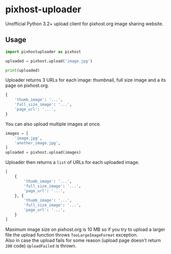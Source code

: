 # pixhost-uploader

Unofficial Python 3.2+ upload client for pixhost.org image sharing website.

## Usage

```python
import pixhostuploader as pixhost

uploaded = pixhost.upload('image.jpg')

print(uploaded)
```

Uploader returns 3 URLs for each image: thumbnail, full size image and a its page on pixhost.org.

```python
{
    'thumb_image': '...',
    'full_size_image': '...',
    'page_url': '...',
}
```

You can also upload multiple images at once.

```python
images = [
    'image.jpg',
    'another_image.jpg',
]
uploaded = pixhost.upload(images)
```

Uploader then returns a `list` of URLs for each uploaded image.

```python
[
    {
        'thumb_image': '...',
        'full_size_image': '...',
        'page_url': '...',
    }, {
        'thumb_image': '...',
        'full_size_image': '...',
        'page_url': '...',
    }
]
```

Maximum image size on pixhost.org is 10 MB so if you try to upload a larger file the upload function throws `TooLargeImageFormat` exception.  
Also in case the upload fails for some reason (upload page doesn't return `200` code) `UploadFailed` is thrown.

